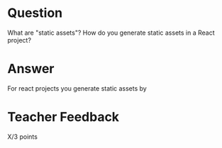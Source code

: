 # Question

What are "static assets"? How do you generate static assets in a React project?

# Answer
For react projects you generate static assets by 

# Teacher Feedback

X/3 points
